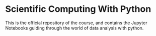# Scientific Computing With Python

This is the official repository of the course, and contains the Jupyter Notebooks guiding through the world of data analysis with python.

